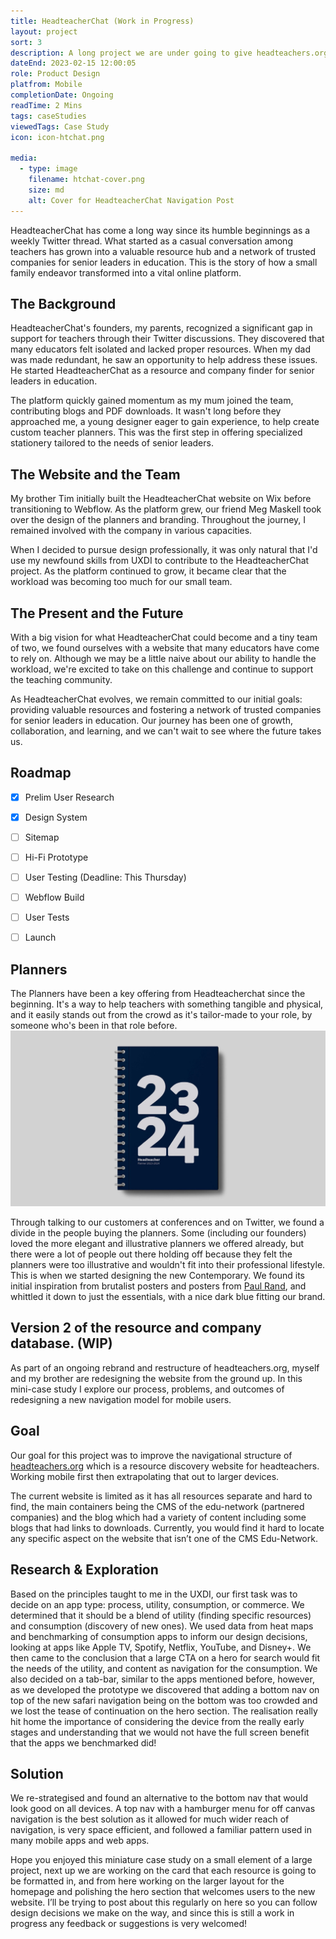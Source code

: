 ```yaml
---
title: HeadteacherChat (Work in Progress)
layout: project
sort: 3
description: A long project we are under going to give headteachers.org a big refresh, with the key goal of &mdash; getting free resources to teachers as easily as possible.
dateEnd: 2023-02-15 12:00:05
role: Product Design
platfrom: Mobile
completionDate: Ongoing
readTime: 2 Mins
tags: caseStudies
viewedTags: Case Study
icon: icon-htchat.png

media:
  - type: image
    filename: htchat-cover.png
    size: md
    alt: Cover for HeadteacherChat Navigation Post
---
```

HeadteacherChat has come a long way since its humble beginnings as a weekly Twitter thread. What started as a casual conversation among teachers has grown into a valuable resource hub and a network of trusted companies for senior leaders in education. This is the story of how a small family endeavor transformed into a vital online platform.

## The Background

HeadteacherChat's founders, my parents, recognized a significant gap in support for teachers through their Twitter discussions. They discovered that many educators felt isolated and lacked proper resources. When my dad was made redundant, he saw an opportunity to help address these issues. He started HeadteacherChat as a resource and company finder for senior leaders in education.

The platform quickly gained momentum as my mum joined the team, contributing blogs and PDF downloads. It wasn't long before they approached me, a young designer eager to gain experience, to help create custom teacher planners. This was the first step in offering specialized stationery tailored to the needs of senior leaders.

## The Website and the Team

My brother Tim initially built the HeadteacherChat website on Wix before transitioning to Webflow. As the platform grew, our friend Meg Maskell took over the design of the planners and branding. Throughout the journey, I remained involved with the company in various capacities.

When I decided to pursue design professionally, it was only natural that I'd use my newfound skills from UXDI to contribute to the HeadteacherChat project. As the platform continued to grow, it became clear that the workload was becoming too much for our small team.

## The Present and the Future

With a big vision for what HeadteacherChat could become and a tiny team of two, we found ourselves with a website that many educators have come to rely on. Although we may be a little naive about our ability to handle the workload, we're excited to take on this challenge and continue to support the teaching community.

As HeadteacherChat evolves, we remain committed to our initial goals: providing valuable resources and fostering a network of trusted companies for senior leaders in education. Our journey has been one of growth, collaboration, and learning, and we can't wait to see where the future takes us.

## Roadmap
- [x] Prelim User Research
- [x] Design System
- [ ] Sitemap
- [ ] Hi-Fi Prototype
- [ ] User Testing (Deadline: This Thursday)
- [ ] Webflow Build
- [ ] User Tests
- [ ] Launch


## Planners

The Planners have been a key offering from Headteacherchat since the beginning. It's a way to help teachers with something tangible and physical, and it easily stands out from the crowd as it's tailor-made to your role, by someone who's been in that role before.
<img src='https://github.com/jamco1229/jamco-personal/blob/master/content/media/planner.png?raw=true' alt='HeadteacherChat planner, designed to be brutalist and simple. The planner is a dark blue with large type accross the front for the year.'>

Through talking to our customers at conferences and on Twitter, we found a divide in the people buying the planners. Some (including our founders) loved the more elegant and illustrative planners we offered already, but there were a lot of people out there holding off because they felt the planners were too illustrative and wouldn't fit into their professional lifestyle. This is when we started designing the new Contemporary. We found its initial inspiration from brutalist posters and posters from [Paul Rand](https://i.pinimg.com/originals/56/25/e6/5625e626474639532fd02d0619f34011.jpg), and whittled it down to just the essentials, with a nice dark blue fitting our brand.

## Version 2 of the resource and company database. (WIP)
As part of an ongoing rebrand and restructure of headteachers.org, myself and my brother are redesigning the website from the ground up. In this mini-case study I explore our process, problems, and outcomes of redesigning a new navigation model for mobile users.

## Goal

Our goal for this project was to improve the navigational structure of [headteachers.org](http://headteachers.org) which is a resource discovery website for headteachers. Working mobile first then extrapolating that out to larger devices.

The current website is limited as it has all resources separate and hard to find, the main containers being the CMS of the edu-network (partnered companies) and the blog which had a variety of content including some blogs that had links to downloads. Currently, you would find it hard to locate any specific aspect on the website that isn’t one of the CMS Edu-Network.

## Research & Exploration

Based on the principles taught to me in the UXDI, our first task was to decide on an app type: process, utility, consumption, or commerce. We determined that it should be a blend of utility (finding specific resources) and consumption (discovery of new ones). We used data from heat maps and benchmarking of consumption apps to inform our design decisions, looking at apps like Apple TV, Spotify, Netflix, YouTube, and Disney+. We then came to the conclusion that a large CTA on a hero for search would fit the needs of the utility, and content as navigation for the consumption. We also decided on a tab-bar, similar to the apps mentioned before, however, as we developed the prototype we discovered that adding a bottom nav on top of the new safari navigation being on the bottom was too crowded and we lost the tease of continuation on the hero section. The realisation really hit home the importance of considering the device from the really early stages and understanding that we would not have the full screen benefit that the apps we benchmarked did!

## Solution

We re-strategised and found an alternative to the bottom nav that would look good on all devices. A top nav with a hamburger menu for off canvas navigation is the best solution as it allowed for much wider reach of navigation, is very space efficient, and followed a familiar pattern used in many mobile apps and web apps.

Hope you enjoyed this miniature case study on a small element of a large project, next up we are working on the card that each resource is going to be formatted in, and from here working on the larger layout for the homepage and polishing the hero section that welcomes users to the new website. I’ll be trying to post about this regularly on here so you can follow design decisions we make on the way, and since this is still a work in progress any feedback or suggestions is very welcomed!